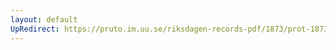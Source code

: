 ```yaml
---
layout: default
UpRedirect: https://pruto.im.uu.se/riksdagen-records-pdf/1873/prot-1873--ak--312/prot-1873--ak--312_048.pdf
---
```

